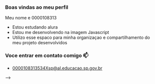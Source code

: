 ### Boas vindas ao meu perfil

Meu nome e 0000108313

- Estou estudando alura
- Estou me desenvolvendo na imagem Javascript
- Utilizo esse espaco para minha organizaçao e compartilhamento do meu projeto desenvolvidos

 ### Voce entrar em contato comigo 📫

 - 0000108313534Xsp@al.educacao.sp.gov.br


-->
